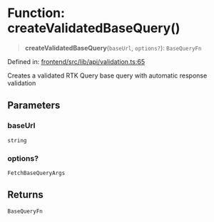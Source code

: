 # Function: createValidatedBaseQuery()

> **createValidatedBaseQuery**(`baseUrl`, `options?`): `BaseQueryFn`

Defined in: [frontend/src/lib/api/validation.ts:65](https://github.com/lsendel/sass/blob/ca8b2b87627589617e0de57047e1f50d53e78078/frontend/src/lib/api/validation.ts#L65)

Creates a validated RTK Query base query with automatic response validation

## Parameters

### baseUrl

`string`

### options?

`FetchBaseQueryArgs`

## Returns

`BaseQueryFn`
